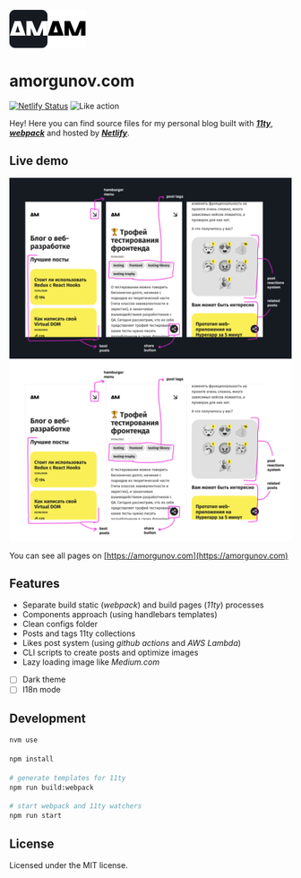 ![](./src/assets/favicon@dark.png#gh-dark-mode-only)![](./src/assets/favicon.png#gh-light-mode-only)

# amorgunov.com

[![Netlify Status](https://img.shields.io/netlify/763b6aa3-7b4a-47fe-9c14-ee98f17d9580?style=flat&colorA=000000&colorB=000000)](https://app.netlify.com/sites/nukeapp/deploys) ![Like action](https://img.shields.io/github/actions/workflow/status/noveogroup-amorgunov/amorgunov.com/likes.yml?branch=master&style=flat&colorA=000000&colorB=000000)

Hey! Here you can find source files for my personal blog built with [**_11ty_**](https://www.11ty.io/), [**_webpack_**](https://webpack.js.org/) and hosted by [**_Netlify_**](https://netlify.com/).

## Live demo

![](./src/assets/images/preview-github@dark.png#gh-dark-mode-only)![](./src/assets/images/preview-github@light.png#gh-light-mode-only)

You can see all pages on [https://amorgunov.com](https://amorgunov.com)

## Features

- Separate build static (*webpack*) and build pages (*11ty*) processes
- Components approach (using handlebars templates)
- Clean configs folder
- Posts and tags 11ty collections
- Likes post system (using *github actions* and *AWS Lambda*)
- CLI scripts to create posts and optimize images
- Lazy loading image like *Medium.com*
- [ ] Dark theme
- [ ] I18n mode

## Development

```bash
nvm use

npm install

# generate templates for 11ty
npm run build:webpack

# start webpack and 11ty watchers
npm run start
```

## License

Licensed under the MIT license.
